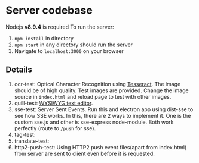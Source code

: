 # Server codebase

Nodejs **v8.9.4** is required
To run the server:
1. `npm install` in directory
2. `npm start` in any directory should run the server
3. Navigate to `localhost:3000` on your browser

## Details

1. ocr-test: Optical Character Recognition using [Tesseract](https://github.com/naptha/tesseract.js). The image should be of high quality. Test images are provided. Change the image source in `index.html` and reload page to test with other images.
2. quill-test: [WYSIWYG text editor](https://quilljs.com).
3. sse-test: Server Sent Events. Run this and electron app using dist-sse to see how SSE works. In this, there are 2 ways to implement it. One is the custom sse.js and other is sse-express node-module. Both work perfectly (route to `/push` for sse).
4. tag-test: 
5. translate-test: 
6. http2-push-test: Using HTTP2 push event files(apart from index.html) from server are sent to client even before it is requested. 
